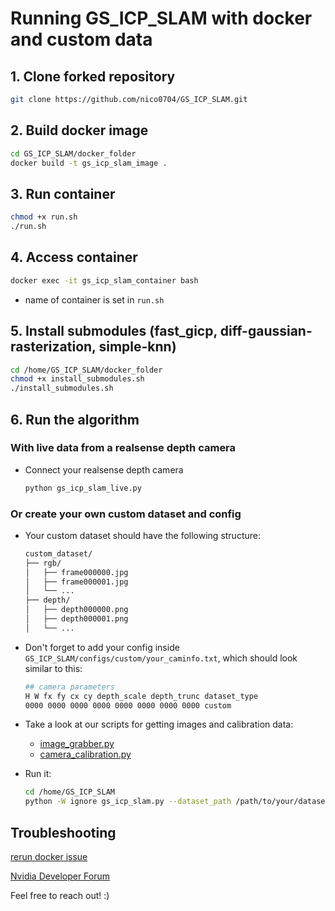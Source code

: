 # Running GS_ICP_SLAM with docker and custom data

## 1. Clone forked repository
```bash
git clone https://github.com/nico0704/GS_ICP_SLAM.git
```

## 2. Build docker image
```bash
cd GS_ICP_SLAM/docker_folder
docker build -t gs_icp_slam_image .
```

## 3. Run container
```bash
chmod +x run.sh
./run.sh
```

## 4. Access container
```bash
docker exec -it gs_icp_slam_container bash
```
- name of container is set in `run.sh`

## 5. Install submodules (fast_gicp, diff-gaussian-rasterization, simple-knn)
  ```bash
  cd /home/GS_ICP_SLAM/docker_folder
  chmod +x install_submodules.sh
  ./install_submodules.sh    
  ```

## 6. Run the algorithm
### With live data from a realsense depth camera
  - Connect your realsense depth camera
    ```bash
    python gs_icp_slam_live.py
    ```

### Or create your own custom dataset and config
  - Your custom dataset should have the following structure:
    ```bash
    custom_dataset/
    ├── rgb/
    │   ├── frame000000.jpg
    │   ├── frame000001.jpg
    │   └── ...
    ├── depth/
    │   ├── depth000000.png
    │   ├── depth000001.png
    │   └── ...
    ```

  - Don't forget to add your config inside `GS_ICP_SLAM/configs/custom/your_caminfo.txt`, which should look similar to this:
    ``` bash
    ## camera parameters
    H W fx fy cx cy depth_scale depth_trunc dataset_type
    0000 0000 0000 0000 0000 0000 0000 0000 custom
    ```
  
  - Take a look at our scripts for getting images and calibration data:
    - [image_grabber.py](scripts/image_grabber.py)
    - [camera_calibration.py](scripts/camera_calibration.py)

  - Run it:
    ```bash
    cd /home/GS_ICP_SLAM
    python -W ignore gs_icp_slam.py --dataset_path /path/to/your/dataset --config /path/to/your/config/caminfo.txt --rerun_viewer
    ```


## Troubleshooting
[rerun docker issue](https://github.com/rerun-io/rerun/issues/6835)

[Nvidia Developer Forum](https://forums.developer.nvidia.com/t/new-computer-install-gpu-docker-error/266084/6)

Feel free to reach out! :)
